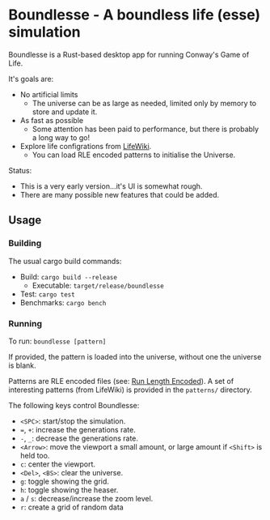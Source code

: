 # Boundlesse - A boundless life (esse) simulation

Boundlesse is a Rust-based desktop app for running Conway's Game of Life.

It's goals are:

- No artificial limits
  - The universe can be as large as needed, limited only by memory to store and update it.
- As fast as possible
  - Some attention has been paid to performance, but there is probably a long way to go!
- Explore life configrations from [LifeWiki](https://conwaylife.com/wiki).
  - You can load RLE encoded patterns to initialise the Universe.

Status:

- This is a very early version...it's UI is somewhat rough.
- There are many possible new features that could be added.


## Usage

### Building

The usual cargo build commands:

- Build: `cargo build --release`
  - Executable: `target/release/boundlesse`
- Test: `cargo test`
- Benchmarks: `cargo bench`

### Running

To run: `boundlesse [pattern]`

If provided, the pattern is loaded into the universe, without one the universe is blank.

Patterns are RLE encoded files (see: [Run Length Encoded](https://conwaylife.com/wiki/Run_Length_Encoded)).
A set of interesting patterns (from LifeWiki) is provided in the `patterns/` directory.

The following keys control Boundlesse:

- `<SPC>`: start/stop the simulation.
- `=`, `+`: increase the generations rate.
- `-`, `_`: decrease the generations rate.
- `<Arrow>`: move the viewport a small amount, or large amount if `<Shift>` is held too.
- `c`: center the viewport.
- `<Del>`, `<BS>`: clear the universe.
- `g`: toggle showing the grid.
- `h`: toggle showing the heaser.
- `a` / `s`: decrease/increase the zoom level.
- `r`: create a grid of random data 


